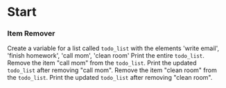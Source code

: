 # Start
### Item Remover
Create a variable for a list called `todo_list` with the elements 'write email', 'finish homework', 'call mom', 'clean room'
Print the entire `todo_list`.
Remove the item "call mom" from the `todo_list`.
Print the updated `todo_list` after removing "call mom".
Remove the item "clean room" from the `todo_list`.
Print the updated `todo_list` after removing "clean room".